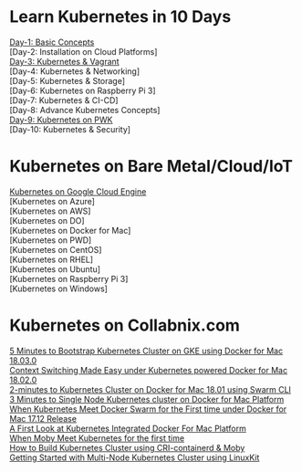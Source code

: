 
# Learn Kubernetes in 10 Days

[Day-1: Basic Concepts](https://github.com/ajeetraina/kubernetes101/tree/master/concept/day-1)<br>
[Day-2: Installation on Cloud Platforms]<br>
[Day-3: Kubernetes & Vagrant](https://github.com/ajeetraina/kubernetes-vagrant-setup)<br>
[Day-4: Kubernetes & Networking]<br>
[Day-5: Kubernetes & Storage]<br>
[Day-6: Kubernetes on Raspberry Pi 3]<br>
[Day-7: Kubernetes & CI-CD]<br>
[Day-8: Advance Kubernetes Concepts]<br>
[Day-9: Kubernetes on PWK](http://play-with-kubernetes.com)<br>
[Day-10: Kubernetes & Security]<br>



# Kubernetes on Bare Metal/Cloud/IoT

[Kubernetes on Google Cloud Engine](https://github.com/ajeetraina/kubernetes101/tree/master/GKE)<br>
[Kubernetes on Azure]<br>
[Kubernetes on AWS]<br>
[Kubernetes on DO]<br>
[Kubernetes on Docker for Mac]<br>
[Kubernetes on PWD]<br>
[Kubernetes on CentOS]<br>
[Kubernetes on RHEL]<br>
[Kubernetes on Ubuntu]<br>
[Kubernetes on Raspberry Pi 3]<br>
[Kubernetes on Windows]<br>



# Kubernetes on Collabnix.com

[5 Minutes to Bootstrap Kubernetes Cluster on GKE using Docker for Mac 18.03.0](http://collabnix.com/bootstrapping-kubernetes-cluster-using-docker-for-mac-18-03-0-ce-edition/)<br>
[Context Switching Made Easy under Kubernetes powered Docker for Mac 18.02.0](http://collabnix.com/namespace-context-toggling-made-easy-under-docker-for-mac-18-02-release/)<br>
[2-minutes to Kubernetes Cluster on Docker for Mac 18.01 using Swarm CLI](http://collabnix.com/running-kubernetes-cluster-on-docker-for-mac-18-01-using-swarm-cli/)<br>
[3 Minutes to Single Node Kubernetes cluster on Docker for Mac Platform](http://collabnix.com/3-minutes-to-single-node-kubernetes-cluster-on-docker-for-mac-platform/)<br>
[When Kubernetes Meet Docker Swarm for the First time under Docker for Mac 17.12 Release](http://collabnix.com/integration-of-docker-swarm-kubernetes-under-docker-for-mac-platform/) <br>
[A First Look at Kubernetes Integrated Docker For Mac Platform](http://collabnix.com/a-first-look-at-kubernetes-integrated-docker-for-mac-platform/)<br>
[When Moby Meet Kubernetes for the first time](http://collabnix.com/when-linuxkit-meet-kubernetes-for-the-first-time/)<br>
[How to Build Kubernetes Cluster using CRI-containerd & Moby](http://collabnix.com/building-multi-node-kubernetes-cluster-using-linuxkit-cri-containerd/) <br>
[Getting Started with Multi-Node Kubernetes Cluster using LinuxKit](http://collabnix.com/getting-started-with-multi-node-kubernetes-cluster-using-linuxkit/)



